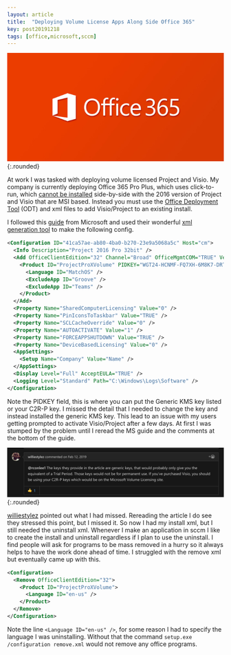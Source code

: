 ```yaml
---
layout: article
title:  "Deploying Volume License Apps Along Side Office 365"
key: post20191218
tags: [office,microsoft,sccm]
---
```


![Office365 Logo](/assets/images/office-365-xml/office-365.jpg){:.rounded}

At work I was tasked with deploying volume licensed Project and Visio. My company is currently deploying Office 365 Pro Plus, which uses click-to-run, which [cannot be installed](https://docs.microsoft.com/en-us/office365/troubleshoot/installation/office-click-to-run-perpetual) side-by-side with the 2016 version of Project and Visio that are MSI based. Instead you must use the [Office Deployment Tool](https://www.microsoft.com/en-us/download/details.aspx?id=49117) (ODT) and xml files to add Visio/Project to an existing install.

<!--more-->

I followed this [guide](https://docs.microsoft.com/en-us/deployoffice/use-the-office-deployment-tool-to-install-volume-licensed-editions-of-visio-2016) from Microsoft and used their wonderful [xml generation tool](https://config.office.com/) to make the following config.

```xml
<Configuration ID="41ca57ae-ab80-4ba0-b270-23e9a5068a5c" Host="cm">
  <Info Description="Project 2016 Pro 32bit" />
  <Add OfficeClientEdition="32" Channel="Broad" OfficeMgmtCOM="TRUE" Version="16.0.11328.20468" ForceUpgrade="TRUE">
    <Product ID="ProjectProXVolume" PIDKEY="WGT24-HCNMF-FQ7XH-6M8K7-DRTW9">
      <Language ID="MatchOS" />
      <ExcludeApp ID="Groove" />
      <ExcludeApp ID="Teams" />
    </Product>
  </Add>
  <Property Name="SharedComputerLicensing" Value="0" />
  <Property Name="PinIconsToTaskbar" Value="TRUE" />
  <Property Name="SCLCacheOverride" Value="0" />
  <Property Name="AUTOACTIVATE" Value="1" />
  <Property Name="FORCEAPPSHUTDOWN" Value="TRUE" />
  <Property Name="DeviceBasedLicensing" Value="0" />
  <AppSettings>
    <Setup Name="Company" Value="Name" />
  </AppSettings>
  <Display Level="Full" AcceptEULA="TRUE" />
  <Logging Level="Standard" Path="C:\Windows\Logs\Software" />
</Configuration>
```

Note the PIDKEY field, this is where you can put the Generic KMS key listed or your C2R-P key. I missed the detail that I needed to change the key and instead installed the generic KMS key. This lead to an issue with my users getting prompted to activate Visio/Project after a few days. At first I was stumped by the problem until I reread the MS guide and the comments at the bottom of the guide.  

![Office365 Comment](/assets/images/office-365-xml/office365-comment.png){:.rounded}

[williestylez](https://github.com/williestylez) pointed out what I had missed. Rereading the article I do see they stressed this point, but I missed it. So now I had my install xml, but I still needed the uninstall xml. Whenever I make an application in sccm I like to create the install and uninstall regardless if I plan to use the uninstall. I find people will ask for programs to be mass removed in a hurry so it always helps to have the work done ahead of time. I struggled with the remove xml but eventually came up with this.

```xml
<Configuration>
  <Remove OfficeClientEdition="32">
    <Product ID="ProjectProXVolume">
      <Language ID="en-us" />
    </Product>
  </Remove>
</Configuration>
```

Note the line `<Language ID="en-us" />`, for some reason I had to specify the language I was uninstalling. Without that the command `setup.exe /configuration remove.xml` would not remove any office programs. 
